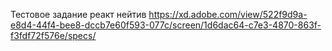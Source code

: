 Тестовое задание реакт нейтив https://xd.adobe.com/view/522f9d9a-e8d4-44f4-bee8-dccb7e60f593-077c/screen/1d6dac64-c7e3-4870-863f-f3fdf72f576e/specs/

